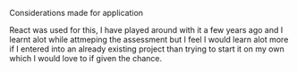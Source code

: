 Considerations made for application

React was used for this, I have played around with it a few years ago and I learnt alot while attmeping the assessment but I feel I would learn alot more if I entered into an already existing project than trying to start it on my own which I would love to if given the chance.
